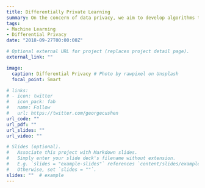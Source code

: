 ```yaml
---
title: Differentially Private Learning
summary: On the concern of data privacy, we aim to develop algorithms towards learning accurate models privately from data.
tags:
- Machine Learning
- Differential Privacy
date: "2018-09-27T00:00:00Z"

# Optional external URL for project (replaces project detail page).
external_link: ""

image:
  caption: Differential Privacy # Photo by rawpixel on Unsplash
  focal_point: Smart

# links:
# - icon: twitter
#   icon_pack: fab
#   name: Follow
#   url: https://twitter.com/georgecushen
url_code: ""
url_pdf: ""
url_slides: ""
url_video: ""

# Slides (optional).
#   Associate this project with Markdown slides.
#   Simply enter your slide deck's filename without extension.
#   E.g. `slides = "example-slides"` references `content/slides/example-slides.md`.
#   Otherwise, set `slides = ""`.
slides: ""  # example
---
```



